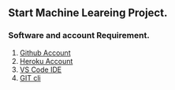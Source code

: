 ## Start Machine Leareing Project.

### Software and account Requirement.

1. [Github Account](https://github.com)
2. [Heroku Account](https://dashboard.heroku.com/loging)
3. [VS Code IDE](https://code.visualstudio.com/download)
4. [GIT cli](https://git-scm.com/downloads)
